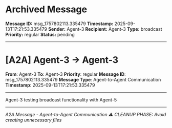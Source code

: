 # Archived Message

**Message ID:** msg_1757802113.335479
**Timestamp:** 2025-09-13T17:21:53.335479
**Sender:** Agent-3
**Recipient:** Agent-3
**Type:** broadcast
**Priority:** regular
**Status:** pending

---

# [A2A] Agent-3 → Agent-3

**From**: Agent-3
**To**: Agent-3
**Priority**: regular
**Message ID**: msg_1757802113.335479
**Message Type**: Agent-to-Agent Communication
**Timestamp**: 2025-09-13T17:21:53.335479

---

Agent-3 testing broadcast functionality with Agent-5

---

*A2A Message - Agent-to-Agent Communication*
*⚠️ CLEANUP PHASE: Avoid creating unnecessary files*

